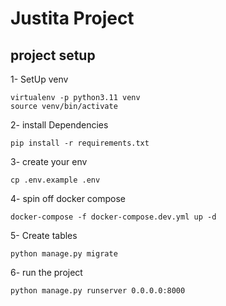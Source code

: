 # Justita Project

## project setup



1- SetUp venv
```
virtualenv -p python3.11 venv
source venv/bin/activate
```

2- install Dependencies
```
pip install -r requirements.txt
```

3- create your env
```
cp .env.example .env
```

4- spin off docker compose
```
docker-compose -f docker-compose.dev.yml up -d
```

5- Create tables
```
python manage.py migrate
```

6- run the project
```
python manage.py runserver 0.0.0.0:8000
```